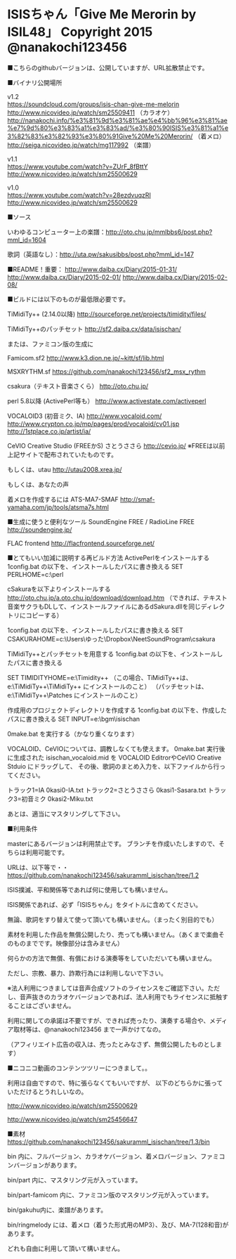 ISISちゃん「Give Me Merorin by ISIL48」
Copyright 2015 @nanakochi123456
================
■こちらのgithubバージョンは、公開していますが、URL拡散禁止です。

■バイナリ公開場所

v1.2<br>
https://soundcloud.com/groups/isis-chan-give-me-melorin<br>
http://www.nicovideo.jp/watch/sm25509411 （カラオケ）<br>
http://nanakochi.info/%e3%81%9d%e3%81%ae%e4%bb%96%e3%81%ae%e7%9d%80%e3%83%a1%e3%83%ad/%e3%80%90ISIS%e3%81%a1%e3%82%83%e3%82%93%e3%80%91Give%20Me%20Merorin/ （着メロ）<br>
http://seiga.nicovideo.jp/watch/mg117992 （楽譜）

v1.1<br>
https://www.youtube.com/watch?v=ZUrF_8fBttY<br>
http://www.nicovideo.jp/watch/sm25500629<br>

v1.0<br>
https://www.youtube.com/watch?v=28ezdvuqzRI<br>
http://www.nicovideo.jp/watch/sm25500629<br>

■ソース

いわゆるコンピューター上の楽譜：http://oto.chu.jp/mmlbbs6/post.php?mml_id=1604

歌詞（英語なし）：http://uta.pw/sakusibbs/post.php?mml_id=147

■README！重要：
http://www.daiba.cx/Diary/2015-01-31/
http://www.daiba.cx/Diary/2015-02-01/
http://www.daiba.cx/Diary/2015-02-08/

■ビルドには以下のものが最低限必要です。

TiMidiTy++ (2.14.0以降)
http://sourceforge.net/projects/timidity/files/

TiMidiTy++のパッチセット
http://sf2.daiba.cx/data/isischan/

または、ファミコン版の生成に

Famicom.sf2
http://www.k3.dion.ne.jp/~kitt/sf/lib.html

MSXRYTHM.sf
https://github.com/nanakochi123456/sf2_msx_rythm

csakura（テキスト音楽さくら）
http://oto.chu.jp/

perl 5.8以降 (ActivePerl等も）
http://www.activestate.com/activeperl

VOCALOID3 (初音ミク、IA)
http://www.vocaloid.com/
http://www.crypton.co.jp/mp/pages/prod/vocaloid/cv01.jsp
http://1stplace.co.jp/artist/ia/

CeVIO Creative Studio (FREEかS) さとうささら
http://cevio.jp/
※FREEは以前上記サイトで配布されていたものです。

もしくは、utau
http://utau2008.xrea.jp/

もしくは、あなたの声

着メロを作成するには ATS-MA7-SMAF
http://smaf-yamaha.com/jp/tools/atsma7s.html


■生成に使うと便利なツール
SoundEngine FREE / RadioLine FREE
http://soundengine.jp/

FLAC frontend
http://flacfrontend.sourceforge.net/

■とてもいい加減に説明する再ビルド方法
ActivePerlをインストールする
1config.bat の以下を、インストールしたパスに書き換える
SET PERLHOME=c:\perl

cSakuraを以下よりインストールする 
http://oto.chu.jp/a.oto.chu.jp/download/download.htm
（できれば、テキスト音楽サクラもDLして、インストールファイルにあるdSakura.dllを同じディレクトリにコピーする）

1config.bat の以下を、インストールしたパスに書き換える
SET CSAKURAHOME=c:\Users\ゆった\Dropbox\NeetSoundProgram\csakura

TiMidiTy++とパッチセットを用意する
1config.bat の以下を、インストールしたパスに書き換える

SET TIMIDITYHOME=e:\Timidity++
（この場合、TiMidiTy++は、e:\TiMidiTy++\TiMidiTy++ にインストールのこと）
（パッチセットは、e:\TiMidiTy++\Patches にインストールのこと）

作成用のプロジェクトディレクトリを作成する
1config.bat の以下を、作成したパスに書き換える
SET INPUT=e:\bgm\isischan

0make.bat を実行する（かなり重くなります）

VOCALOID、CeVIOについては、調教しなくても使えます。
0make.bat 実行後に生成された isischan_vocaloid.mid を
VOCALOID EditrorやCeVIO Creative Stduio にドラッグして、
その後、歌詞のまとめ入力を、以下ファイルから行ってください。

トラック1=IA 0kasi0-IA.txt
トラック2=さとうささら 0kasi1-Sasara.txt
トラック3=初音ミク 0kasi2-Miku.txt
 
あとは、適当にマスタリングして下さい。


■利用条件

masterにあるバージョンは利用禁止です。
ブランチを作成いたしますので、そちらは利用可能です。

URLは、以下等で・・
https://github.com/nanakochi123456/sakuramml_isischan/tree/1.2

ISIS撲滅、平和関係等であれば何に使用しても構いません。

ISIS関係であれば、必ず「ISISちゃん」をタイトルに含めてください。

無論、歌詞をすり替えて使って頂いても構いません。（まったく別目的でも）

素材を利用した作品を無償公開したり、売っても構いません。（あくまで楽曲そのものまでです。映像部分は含みません）

何らかの方法で無償、有償における演奏等をしていただいても構いません。

ただし、宗教、暴力、詐欺行為には利用しないで下さい。

※法人利用につきましては音声合成ソフトのライセンスをご確認下さい。ただし、音声抜きのカラオケバージョンであれば、法人利用でもライセンスに抵触することはございません。

利用に関しての承諾は不要ですが、できれば売ったり、演奏する場合や、メディア取材等は、@nanakochi123456 まで一声かけてなの。

（アフィリエイト広告の収入は、売ったとみなさず、無償公開したものとします）

■ニコニコ動画のコンテンツツリーにつきまして。。

利用は自由ですので、特に張らなくてもいいですが、
以下のどちらかに張っていただけるとうれしいなの。

http://www.nicovideo.jp/watch/sm25500629

http://www.nicovideo.jp/watch/sm25456647

■素材
https://github.com/nanakochi123456/sakuramml_isischan/tree/1.3/bin

bin 内に、フルバージョン、カラオケバージョン、着メロバージョン、ファミコンバージョンがあります。

bin/part 内に、マスタリング元が入っています。

bin/part-famicom 内に、ファミコン版のマスタリング元が入っています。

bin/gakuhu内に、楽譜があります。

bin/ringmelody には、着メロ（着うた形式用のMP3）、及び、MA-7(128和音)があります。

どれも自由に利用して頂いて構いません。
